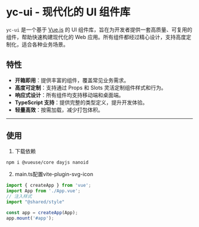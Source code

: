 # yc-ui - 现代化的 UI 组件库

`yc-ui` 是一个基于 [Vue.js](https://vuejs.org/) 的 UI 组件库，旨在为开发者提供一套高质量、可复用的组件，帮助快速构建现代化的 Web 应用。所有组件都经过精心设计，支持高度定制化，适合各种业务场景。

## 特性

- **开箱即用**：提供丰富的组件，覆盖常见业务需求。
- **高度可定制**：支持通过 Props 和 Slots 灵活定制组件样式和行为。
- **响应式设计**：所有组件均支持移动端和桌面端。
- **TypeScript 支持**：提供完整的类型定义，提升开发体验。
- **轻量高效**：按需加载，减少打包体积。

---

## 使用
1. 下载依赖
```bash
npm i @vueuse/core dayjs nanoid
```
2. main.ts配置vite-plugin-svg-icon
```ts
import { createApp } from 'vue';
import App from './App.vue';
// 注入样式
import "@shared/style"

const app = createApp(App);
app.mount('#app');

```

